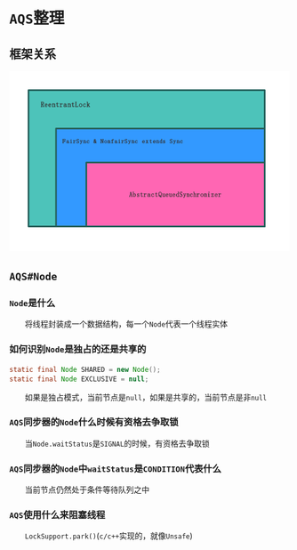# `AQS`整理

## 框架关系

<div align=center><img src="../../resources/aqs.png/"></div>

## `AQS#Node`

### `Node`是什么

&emsp;&emsp;将线程封装成一个数据结构，每一个`Node`代表一个线程实体

### 如何识别`Node`是独占的还是共享的

```java
static final Node SHARED = new Node();
static final Node EXCLUSIVE = null;
```

&emsp;&emsp;如果是独占模式，当前节点是`null`，如果是共享的，当前节点是非`null`

### `AQS`同步器的`Node`什么时候有资格去争取锁

&emsp;&emsp;当`Node.waitStatus`是`SIGNAL`的时候，有资格去争取锁

### `AQS`同步器的`Node`中`waitStatus`是`CONDITION`代表什么

&emsp;&emsp;当前节点仍然处于条件等待队列之中

### `AQS`使用什么来阻塞线程

&emsp;&emsp;`LockSupport.park()`(`c/c++`实现的，就像`Unsafe`)

